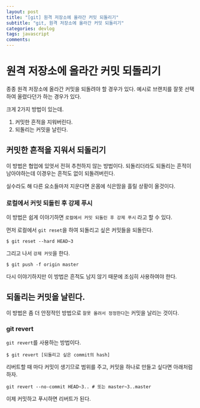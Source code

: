 ```yaml
---
layout: post
title: "[git] 원격 저장소에 올라간 커밋 되돌리기"
subtitle: "git, 원격 저장소에 올라간 커밋 되돌리기"
categories: devlog
tags: javascript
comments:
---
```


# 원격 저장소에 올라간 커밋 되돌리기

종종 원격 저장소에 올라간 커밋을 되돌려야 할 경우가 있다. 예시로 브랜치를 잘못 선택하여 올렸다던가 하는 경우가 있다.

크게 2가지 방법이 있는데.

1. 커밋한 흔적을 지워버린다.
2. 되돌리는 커밋을 날린다.

## 커밋한 흔적을 지워서 되돌리기

이 방법은 협업에 있엇서 전혀 추천하지 않는 방법이다. 되돌리더라도 되돌리는 흔적이 남아야하는데 이경우는 흔적도 없이 되돌려버린다.

실수라도 해 다른 요소들마저 지운다면 온몸에 식은땀을 흘릴 상황이 올것이다.

### 로컬에서 커밋 되돌린 후 강제 푸시

이 방법은 쉽게 이야기하면 `로컬에서 커밋 되돌린 후 강제 푸시` 라고 할 수 있다.

먼저 로컬에서 `git reset`을 하여 되돌리고 싶은 커밋들을 되돌린다.

```
$ git reset --hard HEAD~3
```

그리고 나서 `강제 커밋`을 한다.

```
$ git push -f origin master
```

다시 이야기하지만 이 방법은 흔적도 남지 않기 때문에 조심히 사용하여야 한다.

## 되돌리는 커밋을 날린다.

이 방법은 좀 더 안정적인 방법으로 `잘못 올려서 정정한다`는 커밋을 날리는 것이다.

### git revert

`git revert`를 사용하는 방법이다.

```
$ git revert [되돌리고 싶은 commit의 hash]
```

리버트할 때 마다 커밋이 생기므로 범위를 주고, 커밋을 하나로 만들고 싶다면 아래처럼 하자.

```
git revert --no-commit HEAD~3.. # 또는 master~3..master
```

이제 커밋하고 푸시하면 리버트가 된다.
